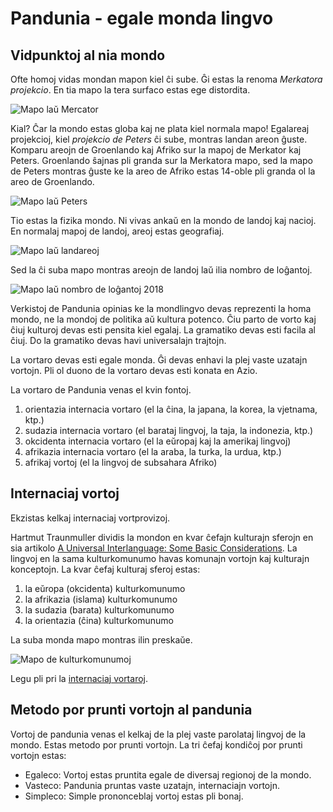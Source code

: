 # Pandunia - egale monda lingvo

## Vidpunktoj al nia mondo

Ofte homoj vidas mondan mapon kiel ĉi sube. Ĝi estas la renoma
_Merkatora projekcio_. En tia mapo la tera surfaco estas ege
distordita.

![](http://www.pandunia.info/grafe/karte_da_merkator.jpg "Mapo laŭ Mercator")

Kial? Ĉar la mondo estas globa kaj ne plata kiel normala mapo!
Egalareaj projekcioj, kiel _projekcio de Peters_ ĉi sube, montras
landan areon ĝuste. Komparu areojn de Groenlando kaj Afriko sur la
mapoj de Merkator kaj Peters. Groenlando ŝajnas pli granda sur la
Merkatora mapo, sed la mapo de Peters montras ĝuste ke la areo de
Afriko estas 14-oble pli granda ol la areo de Groenlando.

![](http://www.pandunia.info/grafe/karte_da_peters.jpg "Mapo laŭ Peters")

Tio estas la fizika mondo. Ni vivas ankaŭ en la mondo de landoj kaj
nacioj. En normalaj mapoj de landoj, areoj estas geografiaj.

![](http://www.pandunia.info/grafe/karte_da_aria.png "Mapo laŭ landareoj")

Sed la ĉi suba mapo montras areojn de landoj laŭ ilia nombro de
loĝantoj.

![](http://www.pandunia.info/grafe/karte_da_aria.png "Mapo laŭ nombro de loĝantoj 2018")

Verkistoj de Pandunia opinias ke la mondlingvo devas reprezenti la
homa mondo, ne la mondoj de politika aŭ kultura potenco. Ĉiu parto de
vorto kaj ĉiuj kulturoj devas esti pensita kiel egalaj. La gramatiko
devas esti facila al ĉiuj. Do la gramatiko devas havi universalajn
trajtojn.

La vortaro devas esti egale monda. Ĝi devas enhavi la plej vaste
uzatajn vortojn. Pli ol duono de la vortaro devas esti konata en Azio.

La vortaro de Pandunia venas el kvin fontoj.

1. orientazia internacia vortaro (el la ĉina, la japana, la korea, la
   vjetnama, ktp.)
2. sudazia internacia vortaro (el barataj lingvoj, la taja, la
   indonezia, ktp.)
3. okcidenta internacia vortaro (el la eŭropaj kaj la amerikaj
   lingvoj)
4. afrikazia internacia vortaro (el la araba, la turka, la urdua,
   ktp.)
5. afrikaj vortoj (el la lingvoj de subsahara Afriko)


## Internaciaj vortoj

Ekzistas kelkaj internaciaj vortprovizoj.

Hartmut Traunmuller dividis la mondon en kvar ĉefajn kulturajn sferojn en sia artikolo [A Universal Interlanguage: Some Basic Considerations](http://www.ling.su.se/staff/hartmut/UIL.pdf). La lingvoj en la sama kulturkomunumo havas komunajn vortojn kaj kulturajn konceptojn. La kvar ĉefaj kulturaj sferoj estas:

1. la eŭropa (okcidenta) kulturkomunumo
2. la afrikazia (islama) kulturkomunumo
3. la sudazia (barata) kulturkomunumo
4. la orientazia (ĉina) kulturkomunumo

La suba monda mapo montras ilin preskaŭe.

![](http://www.pandunia.info/grafe/linguisticspheres.gif "Mapo de kulturkomunumoj")

Legu pli pri la
[internaciaj vortaroj](http://www2.ling.su.se/staff/hartmut/plej_disvast.ppt).


## Metodo por prunti vortojn al pandunia

Vortoj de pandunia venas el kelkaj de la plej vaste parolataj lingvoj de la mondo. Estas metodo por prunti vortojn. La tri ĉefaj kondiĉoj por prunti vortojn estas:

- Egaleco: Vortoj estas pruntita egale de diversaj regionoj de la mondo.
- Vasteco: Pandunia pruntas vaste uzatajn, internaciajn vortojn.
- Simpleco: Simple prononceblaj vortoj estas pli bonaj.

